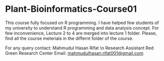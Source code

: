 # Plant-Bioinformatics-Course01
This course fully focused on R programming. I have helped few students of my university to understand R programming and data analysis concept. For few inconvenience, Lecture 2 to 4 are merged into lecture 1 folder. Please, find all the course meterials in the differnt folder of the course.

For any query contact:
Mahmudul Hasan Rifat \n
Research Assistant Red Green Research Center
Email: mahmudulhasan.rifat001@gmail.com
